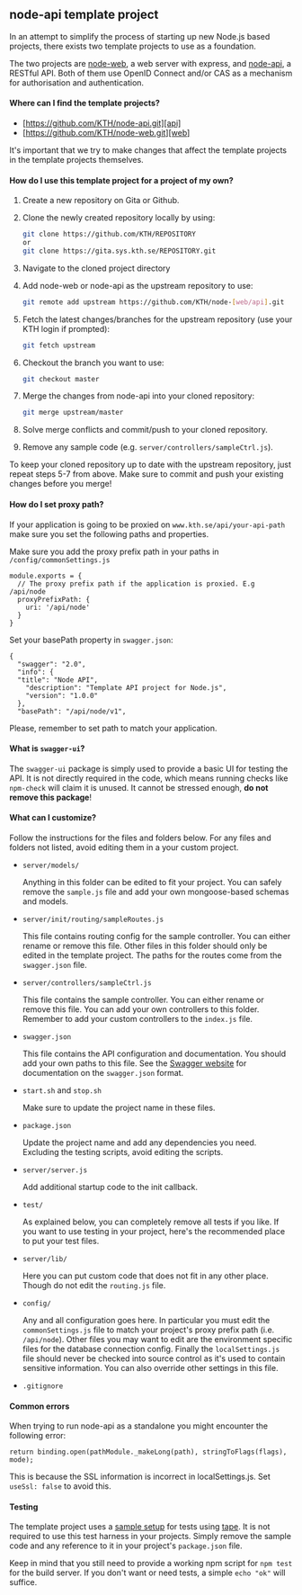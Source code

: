 ## node-api template project

In an attempt to simplify the process of starting up new
Node.js based projects, there exists two template projects
to use as a foundation.

The two projects are [node-web][web], a web server with
express, and [node-api][api], a RESTful API. Both of them
use OpenID Connect and/or CAS as a mechanism for
authorisation and authentication.

#### Where can I find the template projects?

- [https://github.com/KTH/node-api.git][api]
- [https://github.com/KTH/node-web.git][web]

It's important that we try to make changes that affect
the template projects in the template projects themselves.

#### How do I use this template project for a project of my own?

1. Create a new repository on Gita or Github.
2. Clone the newly created repository locally by using:

   ```bash
   git clone https://github.com/KTH/REPOSITORY
   or
   git clone https://gita.sys.kth.se/REPOSITORY.git
   ```

3. Navigate to the cloned project directory
4. Add node-web or node-api as the upstream repository to use:

   ```bash
   git remote add upstream https://github.com/KTH/node-[web/api].git
   ```

5. Fetch the latest changes/branches for the upstream
   repository (use your KTH login if prompted):

   ```bash
   git fetch upstream
   ```

6. Checkout the branch you want to use:

   ```bash
   git checkout master
   ```

7. Merge the changes from node-api into your cloned repository:

   ```bash
   git merge upstream/master
   ```

8. Solve merge conflicts and commit/push to your cloned repository.
9. Remove any sample code (e.g. `server/controllers/sampleCtrl.js`).

To keep your cloned repository up to date with the upstream
repository, just repeat steps 5-7 from above. Make sure to
commit and push your existing changes before you merge!

#### How do I set proxy path?

If your application is going to be proxied on
`www.kth.se/api/your-api-path`
make sure you set the following paths and properties.

Make sure you add the proxy prefix path in your paths in
`/config/commonSettings.js`

```
module.exports = {
  // The proxy prefix path if the application is proxied. E.g /api/node
  proxyPrefixPath: {
    uri: '/api/node'
  }
}
```

Set your basePath property in `swagger.json`:

```
{
  "swagger": "2.0",
  "info": {
  "title": "Node API",
    "description": "Template API project for Node.js",
    "version": "1.0.0"
  },
  "basePath": "/api/node/v1",
```

Please, remember to set path to match your application.

#### What is `swagger-ui`?

The `swagger-ui` package is simply used to provide a basic UI for
testing the API. It is not directly required in the code, which
means running checks like `npm-check` will claim it is unused.
It cannot be stressed enough, **do not remove this package**!

#### What can I customize?

Follow the instructions for the files and folders below. For
any files and folders not listed, avoid editing them in a your
custom project.

- `server/models/`

  Anything in this folder can be edited to fit your project.
  You can safely remove the `sample.js` file and add your own
  mongoose-based schemas and models.

- `server/init/routing/sampleRoutes.js`

  This file contains routing config for the sample controller.
  You can either rename or remove this file. Other files in this
  folder should only be edited in the template project. The paths
  for the routes come from the `swagger.json` file.

- `server/controllers/sampleCtrl.js`

  This file contains the sample controller. You can either rename
  or remove this file. You can add your own controllers to this
  folder. Remember to add your custom controllers to the `index.js`
  file.

- `swagger.json`

  This file contains the API configuration and documentation.
  You should add your own paths to this file. See the [Swagger
  website][swagger] for documentation on the `swagger.json` format.

- `start.sh` and `stop.sh`

  Make sure to update the project name in these files.

- `package.json`

  Update the project name and add any dependencies you need.
  Excluding the testing scripts, avoid editing the scripts.

- `server/server.js`

  Add additional startup code to the init callback.

- `test/`

  As explained below, you can completely remove all tests if
  you like. If you want to use testing in your project, here's
  the recommended place to put your test files.

- `server/lib/`

  Here you can put custom code that does not fit in any other
  place. Though do not edit the `routing.js` file.

- `config/`

  Any and all configuration goes here. In particular you must
  edit the `commonSettings.js` file to match your project's
  proxy prefix path (i.e. `/api/node`). Other files you may
  want to edit are the environment specific files for the
  database connection config. Finally the `localSettings.js`
  file should never be checked into source control as it's
  used to contain sensitive information. You can also
  override other settings in this file.

- `.gitignore`

#### Common errors

When trying to run node-api as a standalone you might encounter the following error:
```
return binding.open(pathModule._makeLong(path), stringToFlags(flags), mode);
```
This is because the SSL information is incorrect in localSettings.js. Set ```useSsl: false``` to avoid this.


#### Testing

The template project uses a [sample setup][sample-test] for
tests using [tape][tape]. It is not required to use this test
harness in your projects. Simply remove the sample code and
any reference to it in your project's `package.json` file.

Keep in mind that you still need to provide a working npm
script for `npm test` for the build server. If you don't want
or need tests, a simple `echo "ok"` will suffice.

[api]: https://github.com/KTH/node-api
[web]: https://github.com/KTH/node-web
[tape]: https://github.com/substack/tape
[sample-test]: test/unit/specs/sampleCtrl-test.js
[swagger]: http://swagger.io/
